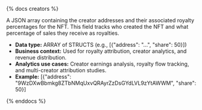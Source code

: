 {% docs creators %}

A JSON array containing the creator addresses and their associated royalty percentages for the NFT. This field tracks who created the NFT and what percentage of sales they receive as royalties.

- **Data type:** ARRAY of STRUCTS (e.g., [{"address": "...", "share": 50}])
- **Business context:** Used for royalty attribution, creator analytics, and revenue distribution.
- **Analytics use cases:** Creator earnings analysis, royalty flow tracking, and multi-creator attribution studies.
- **Example:** [{"address": "9WzDXwBbmkg8ZTbNMqUxvQRAyrZzDsGYdLVL9zYtAWWM", "share": 50}]

{% enddocs %} 